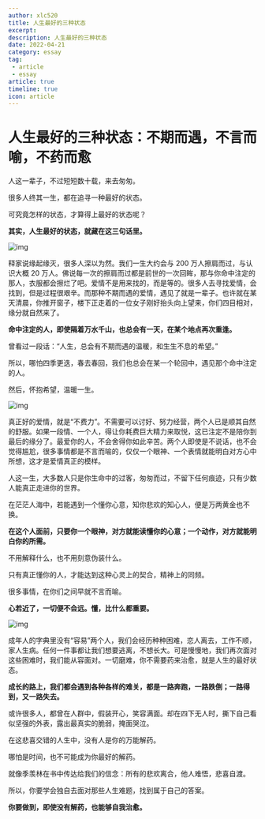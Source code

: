 ```yaml
---
author: xlc520
title: 人生最好的三种状态
excerpt: 
description: 人生最好的三种状态
date: 2022-04-21
category: essay
tag: 
 - article
 - essay
article: true
timeline: true
icon: article
---
```


# 人生最好的三种状态：不期而遇，不言而喻，不药而愈

人这一辈子，不过短短数十载，来去匆匆。

很多人终其一生，都在追寻一种最好的状态。

可究竟怎样的状态，才算得上最好的状态呢？

**其实，人生最好的状态，就藏在这三句话里。**

![img](https://nimg.ws.126.net/?url=http://dingyue.ws.126.net/2020/1227/adc9a8f1p00qlygon000td200u0007gg00hz004g.png&thumbnail=660x2147483647&quality=80&type=jpg)

释家说缘起缘灭，很多人深以为然。我们一生大约会与 200 万人擦肩而过，与认识大概 20
万人。佛说每一次的擦肩而过都是前世的一次回眸，那与你命中注定的那人，衣服都会擦烂了吧。爱情不是用来找的，而是等的。很多人去寻找爱情，会找到，但是过程很艰辛。而那种不期而遇的爱情，遇见了就是一辈子。也许就在某天清晨，你推开窗子，楼下正走着的一位女子刚好抬头向上望来，你们四目相对，缘分就自然来了。

**命中注定的人，即使隔着万水千山，也总会有一天，在某个地点再次重逢。**

曾看过一段话：“人生，总会有不期而遇的温暖，和生生不息的希望。”

所以，哪怕四季更迭，春去春回，我们也总会在某一个轮回中，遇见那个命中注定的人。

然后，怀抱希望，温暖一生。

![img](https://nimg.ws.126.net/?url=http%3A%2F%2Fdingyue.ws.126.net%2F2020%2F1227%2F84d63d90p00qlygon000vd200u0007gg00hz004g.png&thumbnail=660x2147483647&quality=80&type=jpg)

真正好的爱情，就是“不费力”。不需要可以讨好、努力经营，两个人已是顺其自然的舒服。如果一段情、一个人，得让你耗费巨大精力来取悦，这已注定不是陪你到最后的缘分了。最爱你的人，不会舍得你如此辛苦。两个人即使是不说话，也不会觉得尴尬，很多事情都是不言而喻的，仅仅一个眼神、一个表情就能明白对方心中所想，这才是爱情真正的模样。

人这一生，大多数人只是你生命中的过客，匆匆而过，不留下任何痕迹，只有少数人能真正走进你的世界。

在茫茫人海中，若能遇到一个懂你心意，知你悲欢的知心人，便是万两黄金也不换。

**在这个人面前，只要你一个眼神，对方就能读懂你的心意；一个动作，对方就能明白你的所需。**

不用解释什么，也不用刻意伪装什么。

只有真正懂你的人，才能达到这种心灵上的契合，精神上的同频。

很多事情，在你们之间早就不言而喻。

**心若近了，一切便不会远。懂，比什么都重要。**

![img](https://nimg.ws.126.net/?url=http%3A%2F%2Fdingyue.ws.126.net%2F2020%2F1227%2F5dadd129p00qlygoo0010d200u0007gg00hz004g.png&thumbnail=660x2147483647&quality=80&type=jpg)

成年人的字典里没有“容易”两个人，我们会经历种种困难，恋人离去，工作不顺，家人生病。任何一件事都让我们想要逃离，不想长大。可是慢慢地，我们再次面对这些困难时，我们能从容面对。一切磨难，你不需要药来治愈，就是人生的最好状态。

**成长的路上，我们都会遇到各种各样的难关，都是一路奔跑，一路跌倒；一路得到，又一路失去。**

或许很多人，都曾在人群中，假装开心，笑容满面。却在四下无人时，撕下自己看似坚强的外表，露出最真实的脆弱，掩面哭泣。

在这悲喜交错的人生中，没有人是你的万能解药。

哪怕是时间，也不可能成为你最好的解药。

就像季羡林在书中传达给我们的信念：所有的悲欢离合，他人难悟，悲喜自渡。

所以，你要学会独自去面对那些人生难题，找到属于自己的答案。

**你要做到，即使没有解药，也能够自我治愈。**
